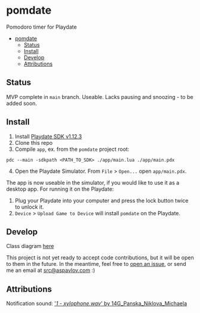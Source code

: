 # pomdate
Pomodoro timer for Playdate

<!-- @import "[TOC]" {cmd="toc" depthFrom=1 depthTo=6 orderedList=false} -->

<!-- code_chunk_output -->

- [pomdate](#-pomdate-)
  - [Status](#-status-)
  - [Install](#-install-)
  - [Develop](#-develop-)
  - [Attributions](#-attributions-)

<!-- /code_chunk_output -->


## Status

MVP complete in `main` branch. Useable.
Lacks pausing and snoozing - to be added soon.

## Install

1. Install [Playdate SDK v1.12.3](https://sdk.play.date/1.12.3/)
2. Clone this repo
3. Compile `app`, ex. from the `pomdate` project root:
```
pdc --main -sdkpath <PATH_TO_SDK> ./app/main.lua ./app/main.pdx
```
4. Open the Playdate Simulator. From `File` > `Open...` open `app/main.pdx`.

The app is now useable in the simulator, if you would like to use it as a desktop app. For running it on the Playdate:

1. Plug your Playdate into your computer and press the lock button twice to unlock it.
2. `Device` > `Upload Game to Device` will install `pomdate` on the Playdate.

## Develop

Class diagram [here](http://www.plantuml.com/plantuml/uml/VLRRRkGs37ttL-YntMHIe8_JDDXB0tI0x6w1cMs1BXQ1R7DiDh8aw3ANRVFlfKHxD0wIF5awf2YT8vBMMn-a2t5GbPNDW-n0M2MFhGmW_gr4ewJtedFIzjZugxLro0PnuI6i1lB_uSSqGus1Hz7IuX6LRSi31uFPPV2n4jfG38TT7uJP2ewvNF8wSfu2Y4Og1Qs07RWZuLid1n16Ym666fodnOHsojHI2SydK-Z3BuHE-ubWH8jUrgf4zfK0tUPJL0GonS_rFz24wh4QAIuM_zrCO8yjZ6FQE_IczLLbnhb4BQwljwZWvYO9Sx7UlDlShiLItEeuq9pq3K3JZ5TY4N2WmnEmIOEltmXgedEWGmOc0wti8Am3QqaAHftnF34Mz4VGCK-yDkOxEraPFO-Y7iT4AUkjO9lbJWTUBgS0bHXCYri4B_8vgvCoXQ2M7Tn7dB5Se2P_tIHYNrOViuyxaKkHoN27FX3MHYS36lqRIfLufs-cFP3RYk8Kruda76M2xsC8HXFAWnJOQ7ZgphAbBVwKAYR-9JSvDLcJGclnbUwt1Vtj9cjJdUeWSpdL05yEJUcwZAQK38HmcYz8CDmUUNmVnbkqxLKUPd3IWF2jCZ9a4FqVwOvQ0cjZ56D3HzDkUxZ2L5nZeNrA6wnDr6CvUQ8uHcGW5p4FyxtpSDfWyZ7sQJMEsVDA4SzhbsNWwk1AAT0Rrk-nA1Ynz93r7aFJiu2o2RW3HY2b10yfAP84CWH9UBinERbk5GoW0_FveCnCi0lVcwZQ32Tjesx4hpTiVRR_56xCXtUUbNl1JDb-x5eaOIeYzg1WJvX8tOepwQG3uNlfwCJrKKYboiAfVlobC1RILUgEO8y3AkdKaNRAMS1zxQe4pLsHLkrxf3CodaAVnwIH23rtmwjPjvEr3uuENOZnZToJj4PliOjkdez4gtbWqwZlysbAc2MYEipkZ2EWQiboRXXl6kyzA9ByGt8XEuvBF5_0iiXreUK01D3fMIZAXNLU2-qpzquSjSTK7YizckVmvnZES0_XhnxqnjngMQloxyhdubbAduqvLT_VAzt2uUMgUQmAsNcrd3VZuhDSddIYGC487AoZBScpmneLXkCb6MJNEUXotV_KcC4QPYFSGViUhIUN6i8UG9VGFgSXRIkeLlQQyk7SraWjneip6eGalnvStaktEObwx7hmOQ5W1shoHPzibIZDVvvdNFFSgL_9CEvH3hn_zXejMzurYUJylkva3UfL_NdpB7uXF1qj_uJ6WqLQNr8h8Jw0FKj7PVPtE60uWwArJo4wx2x_SqxOnMu-7NzC7tgfEoXqivbPVM4gFCd1NgF895uWk853gCrXvBWrEem5IyDfk-GpzKUFto45dHQ-5FSEVUaPlnk7tocULESzmrlPa9Jd2af_Al9vTq1jOw0CsF4Vyu5lhPW-qMdc9evtD37C9Rmya_cZF52o1T0a-30lvzS4PN9FY3zMwP7mfZo4ol-jXJfs7JyB-BbKeEjh-z29lPFMWkD7axZWfoZlLbAnH25keCbZLY7AT7pKHe5qTzEiTN9_cg1ICNNs0E_JAy6VBLXD9ZJQbwNFmN6mVBH28uindN26ytDftj1ETWeNUlG2VRAByO6hZeHBfdqfwXW4_xu9jSxKNjJGcFp61u8ywWO41j7ByNNAVgHdmDahdhJq3wYjT78GdJFHhdGF3lc5-dFr5ZHnK_y34dz7c-9ImlEPp1_r0oTR16B1ksKvdn9KoBqW_bGaLAkhATEdzws6CZMDFFtojJT1bvVkhb47hvq3FtmTdScNffmsfUBCYre1yOf5XHZRo5Kh0zhVZBFQwyFp18r9VMUFyCucgiDimsOqeQKmRNqDJfqRX1XfY1ZZ3HVubJptouOssjbTR34e3BrT3L-hviYu5jhdganHoVFDgFEs3Ag4okPFUCXl8LMWCAfM3z-YiexrZBZuI6SjmnsIqrvtgl4skGsru56-H7ygtW0nD_CV)

This project is not yet ready to accept code contributions, but it will be open to them in the future. In the meantime, feel free to [open an issue](https://github.com/sasha-pavlov/pomdate/issues), or send me an email at [src@aspavlov.com]() :)

## Attributions

Notification sound: ['*1 - xylophone.wav*' by 14G_Panska_Niklova_Michaela](https://freesound.org/people/14G_Panska_Niklova_Michaela/sounds/422137/)